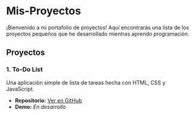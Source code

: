 # Mis-Proyectos
¡Bienvenido a mi portafolio de proyectos! Aquí encontrarás una lista de los proyectos pequeños que he desarrollado mientras aprendo programación.

## Proyectos

### 1. To-Do List
Una aplicación simple de lista de tareas hecha con HTML, CSS y JavaScript.
- **Repositorio:** [Ver en GitHub](https://github.com/AloneDc/todo-list)
- **Demo:** *En desarrollo*

